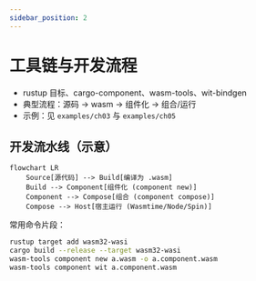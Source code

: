 ```yaml
---
sidebar_position: 2
---
```


# 工具链与开发流程

- rustup 目标、cargo-component、wasm-tools、wit-bindgen
- 典型流程：源码 → wasm → 组件化 → 组合/运行
- 示例：见 `examples/ch03` 与 `examples/ch05`

## 开发流水线（示意）

```mermaid
flowchart LR
	Source[源代码] --> Build[编译为 .wasm]
	Build --> Component[组件化 (component new)]
	Component --> Compose[组合 (component compose)]
	Compose --> Host[宿主运行 (Wasmtime/Node/Spin)]
```

常用命令片段：

```bash
rustup target add wasm32-wasi
cargo build --release --target wasm32-wasi
wasm-tools component new a.wasm -o a.component.wasm
wasm-tools component wit a.component.wasm
```
